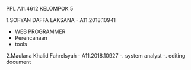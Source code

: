 PPL A11.4612 KELOMPOK 5

1.SOFYAN DAFFA LAKSANA - A11.2018.10941
- WEB PROGRAMMER
- Perencanaan
- tools

2.Maulana Khalid Fahrelsyah - A11.2018.10927
 -. system analyst
 -. editing document
